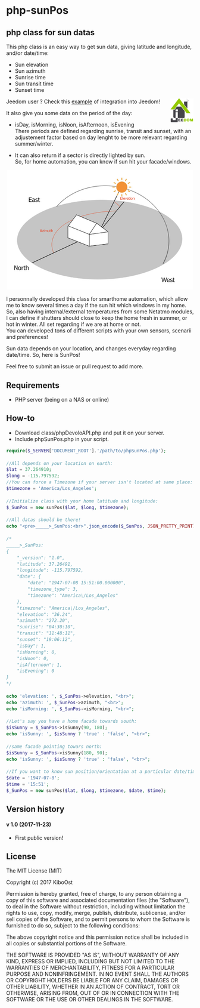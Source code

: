 # php-sunPos

## php class for sun datas

This php class is an easy way to get sun data, giving latitude and longitude, and/or date/time:
- Sun elevation
- Sun azimuth
- Sunrise time
- Sun transit time
- Sunset time

<img align="right" src="Jeedom/Assets/logoJeedom.png" width="64">

Jeedom user ? Check this [example](https://github.com/KiboOst/php-sunPos/tree/master/Jeedom) of integration into Jeedom!

It also give you some data on the period of the day:

- isDay, isMorning, isNoon, isAfternoon, isEvening</br>
There periods are defined regarding sunrise, transit and sunset, with an adjustement factor based on day lenght to be more relevant regarding summer/winter.

- It can also return if a sector is directly lighted by sun.</br>
So, for home automation, you can know if sun hit your facade/windows.

<p align="center"><img src="sunPos.jpg" width="500"></p>

I personnally developed this class for smarthome automation, which allow me to know several times a day if the sun hit which windows in my home.</br>
So, also having internal/external temperatures from some Netatmo modules, I can define if shutters should close to keep the home fresh in summer, or hot in winter. All set regarding if we are at home or not.</br>
You can developed tons of different scripts with your own sensors, scenarii and preferences!

Sun data depends on your location, and changes everyday regarding date/time. So, here is SunPos!

Feel free to submit an issue or pull request to add more.

## Requirements
- PHP server (being on a NAS or online)


## How-to
- Download class/phpDevoloAPI.php and put it on your server.
- Include phpSunPos.php in your script.


```php
require($_SERVER['DOCUMENT_ROOT'].'/path/to/phpSunPos.php');

//All depends on your location on earth:
$lat = 37.264910;
$long = -115.797592;
//You can force a Timezone if your server isn't located at same place:
$timezone = 'America/Los_Angeles';

//Initialize class with your home latitude and longitude:
$_SunPos = new sunPos($lat, $long, $timezone);

//All datas should be there!
echo "<pre>_____>_SunPos:<br>".json_encode($_SunPos, JSON_PRETTY_PRINT)."</pre><br>";

/*
_____>_SunPos:
{
    "_version": "1.0",
    "latitude": 37.26491,
    "longitude": -115.797592,
    "date": {
        "date": "1947-07-08 15:51:00.000000",
        "timezone_type": 3,
        "timezone": "America\/Los_Angeles"
    },
    "timezone": "America\/Los_Angeles",
    "elevation": "36.24",
    "azimuth": "272.20",
    "sunrise": "04:30:10",
    "transit": "11:48:11",
    "sunset": "19:06:12",
    "isDay": 1,
    "isMorning": 0,
    "isNoon": 0,
    "isAfternoon": 1,
    "isEvening": 0
}
*/

echo 'elevation: ', $_SunPos->elevation, "<br>";
echo 'azimuth: ', $_SunPos->azimuth, "<br>";
echo 'isMorning: ', $_SunPos->isMorning, "<br>";

//Let's say you have a home facade towards south:
$isSunny = $_SunPos->isSunny(90, 180);
echo 'isSunny: ', $isSunny ? 'true' : 'false', "<br>";

//same facade pointing towars north:
$isSunny = $_SunPos->isSunny(180, 90);
echo 'isSunny: ', $isSunny ? 'true' : 'false', "<br>";

//If you want to know sun position/orientation at a particular date/time:
$date = '1947-07-8';
$time = '15:51';
$_SunPos = new sunPos($lat, $long, $timezone, $date, $time);

```


## Version history

#### v 1.0 (2017-11-23)
- First public version!

## License

The MIT License (MIT)

Copyright (c) 2017 KiboOst

Permission is hereby granted, free of charge, to any person obtaining a copy
of this software and associated documentation files (the "Software"), to deal
in the Software without restriction, including without limitation the rights
to use, copy, modify, merge, publish, distribute, sublicense, and/or sell
copies of the Software, and to permit persons to whom the Software is
furnished to do so, subject to the following conditions:

The above copyright notice and this permission notice shall be included in all
copies or substantial portions of the Software.

THE SOFTWARE IS PROVIDED "AS IS", WITHOUT WARRANTY OF ANY KIND, EXPRESS OR
IMPLIED, INCLUDING BUT NOT LIMITED TO THE WARRANTIES OF MERCHANTABILITY,
FITNESS FOR A PARTICULAR PURPOSE AND NONINFRINGEMENT. IN NO EVENT SHALL THE
AUTHORS OR COPYRIGHT HOLDERS BE LIABLE FOR ANY CLAIM, DAMAGES OR OTHER
LIABILITY, WHETHER IN AN ACTION OF CONTRACT, TORT OR OTHERWISE, ARISING FROM,
OUT OF OR IN CONNECTION WITH THE SOFTWARE OR THE USE OR OTHER DEALINGS IN THE
SOFTWARE.
